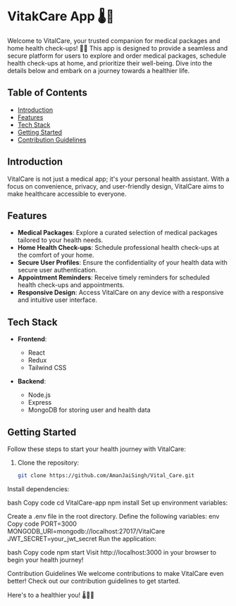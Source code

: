 # VitakCare App 🌡️💊

Welcome to VitalCare, your trusted companion for medical packages and home health check-ups! 🏥🌐 This app is designed to provide a seamless and secure platform for users to explore and order medical packages, schedule health check-ups at home, and prioritize their well-being. Dive into the details below and embark on a journey towards a healthier life.

## Table of Contents

- [Introduction](#introduction)
- [Features](#features)
- [Tech Stack](#tech-stack)
- [Getting Started](#getting-started)
- [Contribution Guidelines](#contribution-guidelines)

## Introduction

VitalCare is not just a medical app; it's your personal health assistant. With a focus on convenience, privacy, and user-friendly design, VitalCare aims to make healthcare accessible to everyone.

## Features

- **Medical Packages**: Explore a curated selection of medical packages tailored to your health needs.
- **Home Health Check-ups**: Schedule professional health check-ups at the comfort of your home.
- **Secure User Profiles**: Ensure the confidentiality of your health data with secure user authentication.
- **Appointment Reminders**: Receive timely reminders for scheduled health check-ups and appointments.
- **Responsive Design**: Access VitalCare on any device with a responsive and intuitive user interface.

## Tech Stack

- **Frontend**:
  - React
  - Redux
  - Tailwind CSS

- **Backend**:
  - Node.js
  - Express
  - MongoDB for storing user and health data

## Getting Started

Follow these steps to start your health journey with VitalCare:

1. Clone the repository:
   ```bash
   git clone https://github.com/AmanJaiSingh/Vital_Care.git
Install dependencies:

bash
Copy code
cd VitalCare-app
npm install
Set up environment variables:

Create a .env file in the root directory.
Define the following variables:
env
Copy code
PORT=3000
MONGODB_URI=mongodb://localhost:27017/VitalCare
JWT_SECRET=your_jwt_secret
Run the application:

bash
Copy code
npm start
Visit http://localhost:3000 in your browser to begin your health journey!

Contribution Guidelines
We welcome contributions to make VitalCare even better! Check out our contribution guidelines to get started.


Here's to a healthier you! 🌡️💪✨
